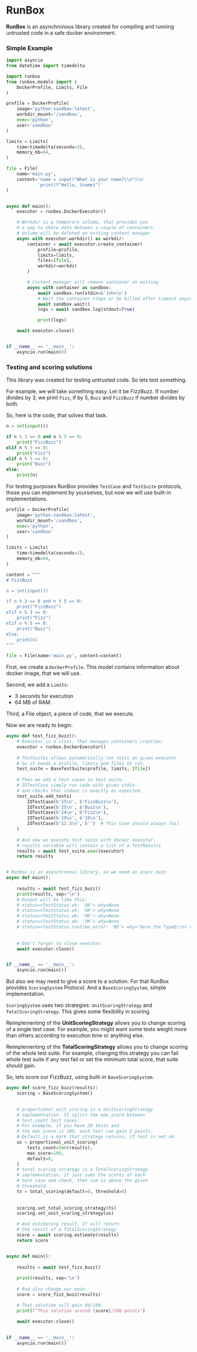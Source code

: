 # RunBox

**RunBox** is an asynchronous library created for compiling and running
untrusted code in a safe docker environment.


### Simple Example
```python
import asyncio
from datetime import timedelta

import runbox
from runbox.models import (
    DockerProfile, Limits, File
)

profile = DockerProfile(
    image='python-sandbox:latest',
    workdir_mount='/sandbox',
    exec='python',
    user='sandbox'
)

limits = Limits(
    time=timedelta(seconds=3),
    memory_mb=64,
)

file = File(
    name='main.py',
    content='name = input("What is your name?\\n")\n'
            'print(f"Hello, {name}")'
)


async def main():
    executor = runbox.DockerExecutor()

    # Workdir is a temporary volume, that provides you 
    # a way to share data between a couple of containers.
    # Volume will be deleted on exiting context manager
    async with executor.workdir() as workdir:
        container = await executor.create_container(
            profile=profile,
            limits=limits,
            files=[file],
            workdir=workdir
        )

        # Context manager will remove container on exiting
        async with container as sandbox:
            await sandbox.run(stdin=b'John\n')
            # Wait the container stops or be killed after timeout expires
            await sandbox.wait()
            logs = await sandbox.log(stdout=True)

            print(logs)

    await executor.close()


if __name__ == '__main__':
    asyncio.run(main())

```

### Testing and scoring solutions

This library was created for testing untrusted code.
So lets test something.

For example, we will take something easy. Let it be FizzBuzz.
If number divides by 3, we print `Fizz`, if by 5, `Buzz`
and `FizzBuzz` if number divides by both.

So, here is the code, that solves that task.
```python
n = int(input())

if n % 3 == 0 and n % 5 == 0:
    print("FizzBuzz")
elif n % 3 == 0:
    print("Fizz")
elif n % 5 == 0:
    print("Buzz")
else:
    print(n)
```

For testing purposes RunBox provides `TestCase` and `TestSuite`
protocols, those you can implement by yourselves, but now we will
use built-in implementations.


```python
profile = DockerProfile(
    image='python-sandbox:latest',
    workdir_mount='/sandbox',
    exec='python',
    user='sandbox'
)

limits = Limits(
    time=timedelta(seconds=3),
    memory_mb=64,
)

content = """
# FizzBuzz

n = int(input())

if n % 3 == 0 and n % 5 == 0:
    print("FizzBuzz")
elif n % 3 == 0:
    print("Fizz")
elif n % 5 == 0:
    print("Buzz")
else:
    print(n)
"""

file = File(name='main.py', content=content)

```

First, we create a `DockerProfile`. This model contains
information about docker image, that we will use.

Second, we add a `Limits`:
- 3 seconds for execution
- 64 MB of RAM.

Third, a File object, a piece of code, that we execute.

Now we are ready to begin.

```python
async def test_fizz_buzz():
    # Executor is a class, that manages containers creation.
    executor = runbox.DockerExecutor()
    
    # TestSuites allows automatically run tests on given executor 
    # So it needs a profile, limits and files to run.
    test_suite = BaseTestSuite(profile, limits, [file])
    
    # Then we add a test cases in test suite.
    # IOTestCase simply run code with given stdin
    # and checks that stdout is exactly as expected.
    test_suite.add_tests(
        IOTestCase(b'15\n', b'FizzBuzz\n'),
        IOTestCase(b'25\n', b'Buzz\n'),
        IOTestCase(b'24\n', b'Fizz\n'),
        IOTestCase(b'19\n', b'19\n'),
        IOTestCase(b'12.3\n', b'')  # This case should always fail
    )
    
    # And now we execute test suite with docker executor.
    # results variable will contain a list of a TestResults
    results = await test_suite.exec(executor)
    return results


# Runbox is an asynchronous library, so we need an async main
async def main():
    
    results = await test_fizz_buzz()
    print(results, sep='\n')
    # Output will be like this:
    # status=<TestStatus.ok: 'OK'> why=None
    # status=<TestStatus.ok: 'OK'> why=None
    # status=<TestStatus.ok: 'OK'> why=None
    # status=<TestStatus.ok: 'OK'> why=None
    # status=<TestStatus.runtime_error: 'RE'> why='Here the TypeError exception'
    
    
    # Don't forget to close executor.
    await executor.close()


if __name__ == '__main__':
    asyncio.run(main())
```
But also we may need to give a score to a solution.
For that RunBox provides `ScoringSystem` Protocol.
And a `BaseScoringSystem`, simple implementation.

`ScoringSystem` uses two strategies: `UnitScoringStrategy` and 
`TotalScoringStrategy`. This gives some flexibility in scoring.

Reimplementing of the **UnitScoringStrategy** allows you to change scoring
of a single test case. For example, you might want some tests
weight more than others according to execution time or anything else.

Reimplementing of the **TotalScoringStrategy** allows you to change 
scoring of the whole test suite. 
For example, changing this strategy you can fail whole test suite if any test fail
or set the minimum total score, that suite should gain. 

So, lets score our FizzBuzz, using built-in `BaseScoringSystem`. 

```python
async def score_fizz_buzz(results):
    scoring = BaseScoringSystem()

    
    # proportional_unit_scoring is a UnitScoringStrategy
    # implementation. It splits the max_score between
    # test_count test cases.
    # For example, if you have 20 tests and 
    # the max_score is 100, each test can gain 5 points.
    # Default is a mark that strategy returns, if test is not ok. 
    us = proportional_unit_scoring(
        tests_count=len(results),
        max_score=100,
        default=0,
    )
    # total_scoring strategy is a TotalScoringStrategy
    # implementation. It just sums the scores of each
    # test case and check, that sum is above the given
    # threshold.
    ts = total_scoring(default=0, threshold=0)
    
    
    scoring.set_total_scoring_strategy(ts)
    scoring.set_unit_scoring_strategy(us)

    # And estimating result. It will return
    # the result of a TotalScoringStrategy
    score = await scoring.estimate(results)
    return score


async def main():
    
    results = await test_fizz_buzz()
    
    print(results, sep='\n')
    
    # And also change our main.
    score = score_fizz_buzz(results)

    # That solution will gain 80/100. 
    print(f"This solution scored {score}/100 points")
    
    await executor.close()
    

if __name__ == '__main__':
    asyncio.run(main())
```
